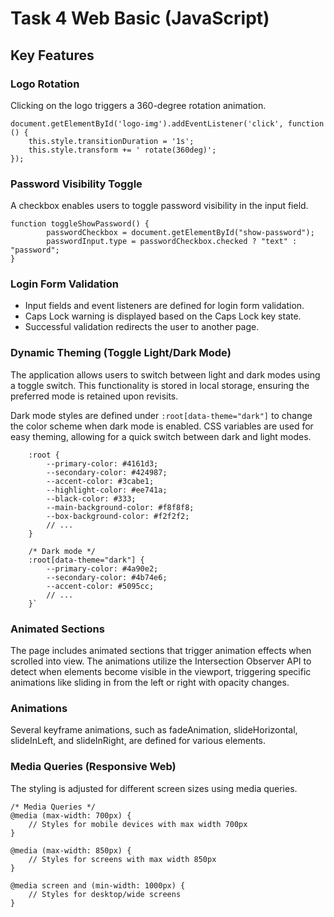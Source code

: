 # Task 4 Web Basic (JavaScript)

## Key Features

###   Logo Rotation
Clicking on the logo triggers a 360-degree rotation animation.

    document.getElementById('logo-img').addEventListener('click', function () {
        this.style.transitionDuration = '1s';
        this.style.transform += ' rotate(360deg)';
    });

###  Password Visibility Toggle
A checkbox enables users to toggle password visibility in the input field.

    function toggleShowPassword() {
            passwordCheckbox = document.getElementById("show-password");
            passwordInput.type = passwordCheckbox.checked ? "text" : "password";
    }

### Login Form Validation

-   Input fields and event listeners are defined for login form validation.
-   Caps Lock warning is displayed based on the Caps Lock key state.
-   Successful validation redirects the user to another page.

### Dynamic Theming (Toggle Light/Dark Mode)

The application allows users to switch between light and dark modes
   using a toggle switch. This functionality is stored in local storage,
   ensuring the preferred mode is retained upon revisits. 

Dark mode  styles are defined under `:root[data-theme="dark"]` to change the color scheme when dark mode is enabled. CSS variables are used for easy theming, allowing for a quick switch between dark and light modes.

	    :root {
	        --primary-color: #4161d3;
	        --secondary-color: #424987;
	        --accent-color: #3cabe1;
	        --highlight-color: #ee741a;
	        --black-color: #333;
	        --main-background-color: #f8f8f8;
	        --box-background-color: #f2f2f2;
	        // ...
	    }
	    
	    /* Dark mode */
	    :root[data-theme="dark"] {
	        --primary-color: #4a90e2;
	        --secondary-color: #4b74e6;
	        --accent-color: #5095cc;
	        // ...
	    }`

   
### Animated Sections

The page includes animated sections that trigger animation effects when scrolled into view. The animations utilize the Intersection Observer API to detect when elements become visible in the viewport, triggering specific animations like sliding in from the left or right with opacity changes.

### Animations

Several keyframe animations, such as fadeAnimation, slideHorizontal, slideInLeft, and slideInRight, are defined for various elements.


### Media Queries (Responsive Web)

The styling is adjusted for different screen sizes using media queries.

    /* Media Queries */
    @media (max-width: 700px) {
        // Styles for mobile devices with max width 700px
    }
    
    @media (max-width: 850px) {
        // Styles for screens with max width 850px
    }
    
    @media screen and (min-width: 1000px) {
        // Styles for desktop/wide screens
    }

